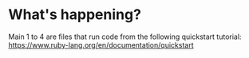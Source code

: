 
# What's happening?

Main 1 to 4 are files that run code from the
following quickstart tutorial:
https://www.ruby-lang.org/en/documentation/quickstart
